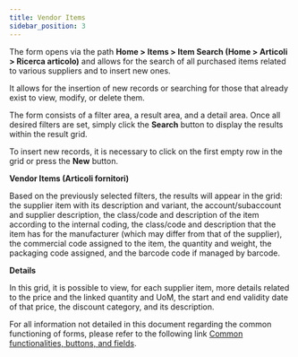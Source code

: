 ```yaml
---
title: Vendor Items
sidebar_position: 3
---
```


The form opens via the path **Home > Items > Item Search (Home > Articoli > Ricerca articolo)** and allows for the search of all purchased items related to various suppliers and to insert new ones.

It allows for the insertion of new records or searching for those that already exist to view, modify, or delete them.

The form consists of a filter area, a result area, and a detail area. Once all desired filters are set, simply click the **Search** button to display the results within the result grid.

To insert new records, it is necessary to click on the first empty row in the grid or press the **New** button.

**Vendor Items (Articoli fornitori)**

Based on the previously selected filters, the results will appear in the grid: the supplier item with its description and variant, the account/subaccount and supplier description, the class/code and description of the item according to the internal coding, the class/code and description that the item has for the manufacturer (which may differ from that of the supplier), the commercial code assigned to the item, the quantity and weight, the packaging code assigned, and the barcode code if managed by barcode.

**Details**

In this grid, it is possible to view, for each supplier item, more details related to the price and the linked quantity and UoM, the start and end validity date of that price, the discount category, and its description.

For all information not detailed in this document regarding the common functioning of forms, please refer to the following link [Common functionalities, buttons, and fields](/docs/guide/common).